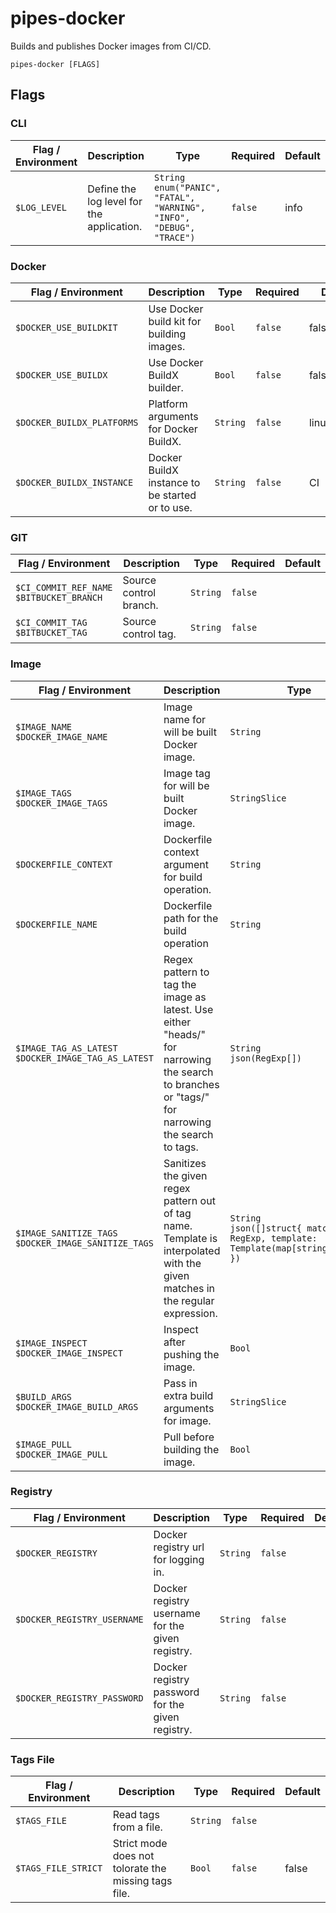 # pipes-docker

Builds and publishes Docker images from CI/CD.

`pipes-docker [FLAGS]`

## Flags

### CLI

| Flag / Environment |  Description   |  Type    | Required | Default |
|---------------- | --------------- | --------------- |  --------------- |  --------------- |
| `$LOG_LEVEL` | Define the log level for the application.  | `String`<br/>`enum("PANIC", "FATAL", "WARNING", "INFO", "DEBUG", "TRACE")` | `false` | info |

### Docker

| Flag / Environment |  Description   |  Type    | Required | Default |
|---------------- | --------------- | --------------- |  --------------- |  --------------- |
| `$DOCKER_USE_BUILDKIT` | Use Docker build kit for building images. | `Bool` | `false` | false |
| `$DOCKER_USE_BUILDX` | Use Docker BuildX builder. | `Bool` | `false` | false |
| `$DOCKER_BUILDX_PLATFORMS` | Platform arguments for Docker BuildX. | `String` | `false` | linux/amd64 |
| `$DOCKER_BUILDX_INSTANCE` | Docker BuildX instance to be started or to use. | `String` | `false` | CI |

### GIT

| Flag / Environment |  Description   |  Type    | Required | Default |
|---------------- | --------------- | --------------- |  --------------- |  --------------- |
| `$CI_COMMIT_REF_NAME`<br/>`$BITBUCKET_BRANCH` | Source control branch. | `String` | `false` |  |
| `$CI_COMMIT_TAG`<br/>`$BITBUCKET_TAG` | Source control tag. | `String` | `false` |  |

### Image

| Flag / Environment |  Description   |  Type    | Required | Default |
|---------------- | --------------- | --------------- |  --------------- |  --------------- |
| `$IMAGE_NAME`<br/>`$DOCKER_IMAGE_NAME` | Image name for will be built Docker image. | `String` | `true` |  |
| `$IMAGE_TAGS`<br/>`$DOCKER_IMAGE_TAGS` | Image tag for will be built Docker image. | `StringSlice` | `true` |  |
| `$DOCKERFILE_CONTEXT` | Dockerfile context argument for build operation. | `String` | `false` | . |
| `$DOCKERFILE_NAME` | Dockerfile path for the build operation | `String` | `false` | Dockerfile |
| `$IMAGE_TAG_AS_LATEST`<br/>`$DOCKER_IMAGE_TAG_AS_LATEST` | Regex pattern to tag the image as latest. Use either "heads/" for narrowing the search to branches or "tags/" for narrowing the search to tags.  | `String`<br/>`json(RegExp[])` | `false` | [ "^tags/v?\\d+.\\d+.\\d+$" ] |
| `$IMAGE_SANITIZE_TAGS`<br/>`$DOCKER_IMAGE_SANITIZE_TAGS` | Sanitizes the given regex pattern out of tag name. Template is interpolated with the given matches in the regular expression.  | `String`<br/>`json([]struct{ match: RegExp, template: Template(map[string]string) })` | `false` | [<br />{ "match": "([^/]*)/(.*)", "template": "{{ index $ 1 | to_upper_case }}_{{ index $ 2 }}" }<br />] |
| `$IMAGE_INSPECT`<br/>`$DOCKER_IMAGE_INSPECT` | Inspect after pushing the image. | `Bool` | `false` | false |
| `$BUILD_ARGS`<br/>`$DOCKER_IMAGE_BUILD_ARGS` | Pass in extra build arguments for image. | `StringSlice` | `false` |  |
| `$IMAGE_PULL`<br/>`$DOCKER_IMAGE_PULL` | Pull before building the image. | `Bool` | `false` | false |

### Registry

| Flag / Environment |  Description   |  Type    | Required | Default |
|---------------- | --------------- | --------------- |  --------------- |  --------------- |
| `$DOCKER_REGISTRY` | Docker registry url for logging in. | `String` | `false` |  |
| `$DOCKER_REGISTRY_USERNAME` | Docker registry username for the given registry. | `String` | `false` |  |
| `$DOCKER_REGISTRY_PASSWORD` | Docker registry password for the given registry. | `String` | `false` |  |

### Tags File

| Flag / Environment |  Description   |  Type    | Required | Default |
|---------------- | --------------- | --------------- |  --------------- |  --------------- |
| `$TAGS_FILE` | Read tags from a file. | `String` | `false` |  |
| `$TAGS_FILE_STRICT` | Strict mode does not tolorate the missing tags file. | `Bool` | `false` | false |
